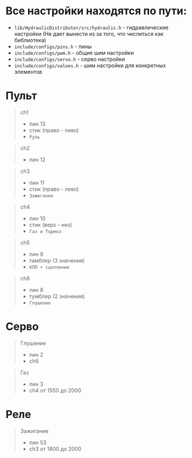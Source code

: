# Все настройки находятся по пути:
* `lib/HydraulicDistributor/src/hydraulic.h` - гидравлические настройки (Не дает вынести из за того, что числиться как библиотека)
* `include/configs/pins.h` - пины
* `include/configs/pwm.h` - общие шим настройки
* `include/configs/servo.h` - серво настройки
* `include/configs/values.h` - шим настройки для конкретных элементов

# Пульт
> ch1
> - пин 13
> - стик (право - лево)
> - `Руль`

> ch2
> - пин 12

> ch3
> - пин 11
> - стик (право - лево)
> - `Зажигание`

> ch4
> - пин 10
> - стик (верх - низ)
> - `Газ и Тормоз`

> ch5
> - пин 9
> - тамблер (3 значения)
> - `КПП + сцепление`

> ch6
> - пин 8
> - тумблер (2 значения)
> - `Глушение`

# Серво
> Глушение
> - пин 2
> - ch6

> Газ
> - пин 3
> - ch4 от 1550 до 2000

# Реле
> Зажигание
> - пин 53
> - ch3 от 1800 до 2000
